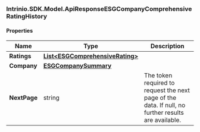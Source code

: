 [//]: # (CLASS:Intrinio.SDK.Model.ApiResponseESGCompanyComprehensiveRatingHistory)

[//]: # (KIND:object)

### Intrinio.SDK.Model.ApiResponseESGCompanyComprehensiveRatingHistory
#### Properties

[//]: # (START_DEFINITION)

Name | Type | Description
------------ | ------------- | -------------
**Ratings** | [**List&lt;ESGComprehensiveRating&gt;**](ESGComprehensiveRating.md) |  &nbsp;
**Company** | [**ESGCompanySummary**](ESGCompanySummary.md) |  &nbsp;
**NextPage** | string | The token required to request the next page of the data. If null, no further results are available. &nbsp;

[//]: # (END_DEFINITION)


[//]: # (CONTAINED_CLASS:Intrinio.SDK.Model.ESGComprehensiveRating)


[//]: # (CONTAINED_CLASS:Intrinio.SDK.Model.ESGCompanySummary)


